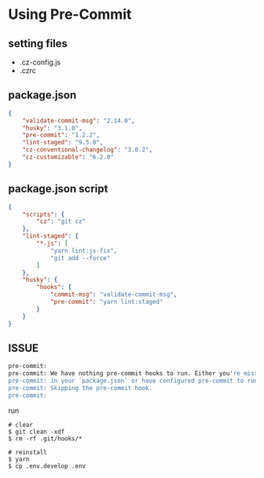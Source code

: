 # Using Pre-Commit

## setting files
- .cz-config.js
- .czrc

## package.json

```json
{
    "validate-commit-msg": "2.14.0",
    "husky": "3.1.0",
    "pre-commit": "1.2.2",
    "lint-staged": "9.5.0",
    "cz-conventional-changelog": "3.0.2",
    "cz-customizable": "6.2.0"
}
```

## package.json script

```json
{
    "scripts": {
        "cz": "git cz"
    },
    "lint-staged": {
        "*.js": [
            "yarn lint:js-fix",
            "git add --force"
        ]
    },
    "husky": {
        "hooks": {
            "commit-msg": "validate-commit-msg",
            "pre-commit": "yarn lint:staged"
        }
    }
}
```

## ISSUE

```zsh
pre-commit: 
pre-commit: We have nothing pre-commit hooks to run. Either you're missing the `scripts`
pre-commit: in your `package.json` or have configured pre-commit to run nothing.
pre-commit: Skipping the pre-commit hook.
pre-commit: 
```

run

```
# clear
$ git clean -xdf
$ rm -rf .git/hooks/*

# reinstall
$ yarn
$ cp .env.develop .env
```